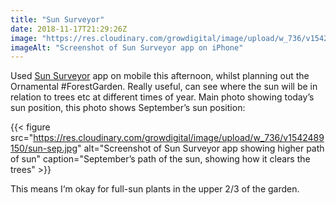 ```yaml
---
title: "Sun Surveyor"
date: 2018-11-17T21:29:26Z
image: "https://res.cloudinary.com/growdigital/image/upload/w_736/v1542489153/sun-nov.jpg"
imageAlt: "Screenshot of Sun Surveyor app on iPhone"
---
```


Used [Sun Surveyor](https://www.sunsurveyor.com) app on mobile this afternoon, whilst planning out the Ornamental #ForestGarden. Really useful, can see where the sun will be in relation to trees etc at different times of year. Main photo showing today’s sun position, this photo shows September’s sun position:

{{< figure src="https://res.cloudinary.com/growdigital/image/upload/w_736/v1542489150/sun-sep.jpg" alt="Screenshot of Sun Surveyor app showing higher path of sun" caption="September’s path of the sun, showing how it clears the trees" >}} 

This means I‘m okay for full-sun plants in the upper 2/3 of the garden.
